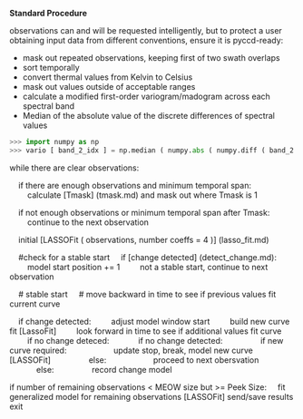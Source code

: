 **Standard Procedure**  

observations can and will be requested intelligently, but to protect a user
obtaining input data from different conventions, ensure it is pyccd-ready:
- mask out repeated observations, keeping first of two swath overlaps
- sort temporally
- convert thermal values from Kelvin to Celsius
- mask out values outside of acceptable ranges
- calculate a modified first-order variogram/madogram across each spectral band
 - Median of the absolute value of the discrete differences of spectral values
 ```python
 >>> import numpy as np
 >>> vario [ band_2_idx ] = np.median ( numpy.abs ( numpy.diff ( band_2 ) ) )
 ```  

while there are clear observations:

&nbsp;&nbsp;&nbsp;&nbsp;if there are enough observations and minimum temporal span:
&nbsp;&nbsp;&nbsp;&nbsp;&nbsp;&nbsp;&nbsp;&nbsp;calculate [Tmask] (tmask.md) and mask out where Tmask is 1

&nbsp;&nbsp;&nbsp;&nbsp;if not enough observations or minimum temporal span after Tmask:
&nbsp;&nbsp;&nbsp;&nbsp;&nbsp;&nbsp;&nbsp;&nbsp;continue to the next observation

&nbsp;&nbsp;&nbsp;&nbsp;initial [LASSOFit ( observations, number coeffs = 4 )] (lasso_fit.md)

&nbsp;&nbsp;&nbsp;&nbsp;#check for a stable start
&nbsp;&nbsp;&nbsp;&nbsp;if [change detected] (detect_change.md):
&nbsp;&nbsp;&nbsp;&nbsp;&nbsp;&nbsp;&nbsp;&nbsp;model start position += 1
&nbsp;&nbsp;&nbsp;&nbsp;&nbsp;&nbsp;&nbsp;&nbsp;not a stable start, continue to next observation

&nbsp;&nbsp;&nbsp;&nbsp;# stable start
&nbsp;&nbsp;&nbsp;&nbsp;# move backward in time to see if previous values fit current curve

&nbsp;&nbsp;&nbsp;&nbsp;if change detected:
&nbsp;&nbsp;&nbsp;&nbsp;&nbsp;&nbsp;&nbsp;&nbsp;adjust model window start
&nbsp;&nbsp;&nbsp;&nbsp;&nbsp;&nbsp;&nbsp;&nbsp;build new curve fit [LassoFit]
&nbsp;&nbsp;&nbsp;&nbsp;&nbsp;&nbsp;&nbsp;&nbsp;look forward in time to see if additional values fit curve
&nbsp;&nbsp;&nbsp;&nbsp;&nbsp;&nbsp;&nbsp;&nbsp;if no change deteced:
&nbsp;&nbsp;&nbsp;&nbsp;&nbsp;&nbsp;&nbsp;&nbsp;&nbsp;&nbsp;&nbsp;&nbsp;if no change detected:
&nbsp;&nbsp;&nbsp;&nbsp;&nbsp;&nbsp;&nbsp;&nbsp;&nbsp;&nbsp;&nbsp;&nbsp;&nbsp;&nbsp;&nbsp;&nbsp;if new curve required:
&nbsp;&nbsp;&nbsp;&nbsp;&nbsp;&nbsp;&nbsp;&nbsp;&nbsp;&nbsp;&nbsp;&nbsp;&nbsp;&nbsp;&nbsp;&nbsp;&nbsp;&nbsp;&nbsp;&nbsp;update stop, break, model new curve [LASSOFit]
&nbsp;&nbsp;&nbsp;&nbsp;&nbsp;&nbsp;&nbsp;&nbsp;&nbsp;&nbsp;&nbsp;&nbsp;&nbsp;&nbsp;&nbsp;&nbsp;else:
&nbsp;&nbsp;&nbsp;&nbsp;&nbsp;&nbsp;&nbsp;&nbsp;&nbsp;&nbsp;&nbsp;&nbsp;&nbsp;&nbsp;&nbsp;&nbsp;&nbsp;&nbsp;&nbsp;&nbsp;proceed to next obersvation
&nbsp;&nbsp;&nbsp;&nbsp;&nbsp;&nbsp;&nbsp;&nbsp;&nbsp;&nbsp;&nbsp;&nbsp;else:
&nbsp;&nbsp;&nbsp;&nbsp;&nbsp;&nbsp;&nbsp;&nbsp;&nbsp;&nbsp;&nbsp;&nbsp;&nbsp;&nbsp;&nbsp;&nbsp;record change model

if number of remaining observations < MEOW size but >= Peek Size:
&nbsp;&nbsp;&nbsp;&nbsp;fit generalized model for remaining observations [LASSOFit]
send/save results
exit
